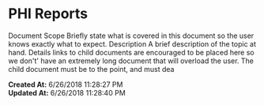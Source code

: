 # PHI Reports

Document Scope Briefly state what is covered in this document so the user knows exactly what to expect. Description A brief description of the topic at hand. Details links to child documents are encouraged to be placed here so we don't' have an extremely long document that will overload the user. The child document must be to the point, and must dea  

**Created At:** 6/26/2018 11:28:27 PM  
**Updated At:** 6/26/2018 11:28:40 PM  

